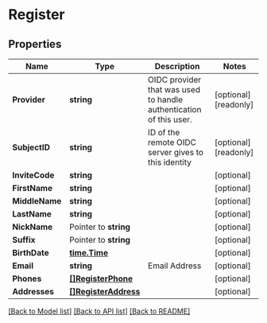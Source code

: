 # Register

## Properties

Name | Type | Description | Notes
------------ | ------------- | ------------- | -------------
**Provider** | **string** | OIDC provider that was used to handle authentication of this user. | [optional] [readonly] 
**SubjectID** | **string** | ID of the remote OIDC server gives to this identity | [optional] [readonly] 
**InviteCode** | **string** |  | [optional] 
**FirstName** | **string** |  | [optional] 
**MiddleName** | **string** |  | [optional] 
**LastName** | **string** |  | [optional] 
**NickName** | Pointer to **string** |  | [optional] 
**Suffix** | Pointer to **string** |  | [optional] 
**BirthDate** | [**time.Time**](time.Time.md) |  | [optional] 
**Email** | **string** | Email Address | [optional] 
**Phones** | [**[]RegisterPhone**](RegisterPhone.md) |  | [optional] 
**Addresses** | [**[]RegisterAddress**](RegisterAddress.md) |  | [optional] 

[[Back to Model list]](../README.md#documentation-for-models) [[Back to API list]](../README.md#documentation-for-api-endpoints) [[Back to README]](../README.md)


